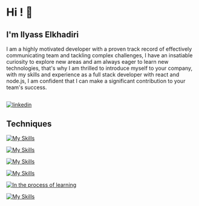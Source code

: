 
# Hi ! 👋


## I'm Ilyass Elkhadiri
I am a highly motivated developer with a proven track record of effectively communicating team and tackling complex challenges, I have an insatiable curiosity to explore new areas and am always eager to learn new technologies, that's why I am thrilled to introduce myself to your company, with my skills and experience as a full stack developer with react and node.js, I am confident that I can make a significant contribution to your team's success.


## 
[![linkedin](https://img.shields.io/badge/linkedin-0A66C2?style=for-the-badge&logo=linkedin&logoColor=white)](https://www.linkedin.com/in/ilyass-elkhadiri/)
## Techniques

[![My Skills](https://skillicons.dev/icons?i=js,html,css,react,styledcomponents,tailwind,bootstrap)](#)


[![My Skills](https://skillicons.dev/icons?i=express,nodejs,net,cs)](#)


[![My Skills](https://skillicons.dev/icons?i=mysql,mongodb,prisma)](#)


[![My Skills](https://skillicons.dev/icons?i=vscode,visualstudio,git,github,figma,postman,nginx,gcp,linux,firebase)](#)

[![In the process of learning](https://shields.io/badge/-In%20the%20process%20of%20learning-yellow)](#)

[![My Skills](https://skillicons.dev/icons?i=nestjs,nextjs,graphql)](#)


